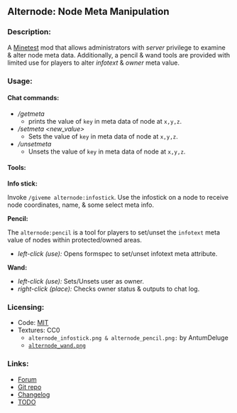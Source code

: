 ## Alternode: Node Meta Manipulation

### Description:

A [Minetest](http://minetest.net/) mod that allows administrators with *server* privilege to examine & alter node meta data. Additionally, a pencil & wand tools are provided with limited use for players to alter *infotext* & *owner* meta value.

### Usage:

#### Chat commands:

- */getmeta <x> <y> <z> <key>*
  - prints the value of `key` in meta data of node at `x,y,z`.
- */setmeta <x> <y> <z> <key> <new_value>*
  - Sets the value of `key` in meta data of node at `x,y,z`.
- */unsetmeta <x> <y> <z> <key>*
  - Unsets the value of `key` in meta data of node at `x,y,z`.

#### Tools:

**Info stick:**

Invoke `/giveme alternode:infostick`. Use the infostick on a node to receive node coordinates, name, & some select meta info.

**Pencil:**

The `alternode:pencil` is a tool for players to set/unset the `infotext` meta value of nodes within protected/owned areas.

- *left-click (use):* Opens formspec to set/unset infotext meta attribute.

**Wand:**

- *left-click (use):* Sets/Unsets user as owner.
- *right-click (place):* Checks owner status & outputs to chat log.

### Licensing:

- Code: [MIT](LICENSE.txt)
- Textures: CC0
  - `alternode_infostick.png & alternode_pencil.png:` by AntumDeluge
  - [`alternode_wand.png`](https://opengameart.org/node/120374)

### Links:

- [Forum](https://forum.minetest.net/viewtopic.php?t=26667)
- [Git repo](http://github.com/AntumMT/mod-alternode)
- [Changelog](CHANGES.txt)
- [TODO](TODO.txt)
